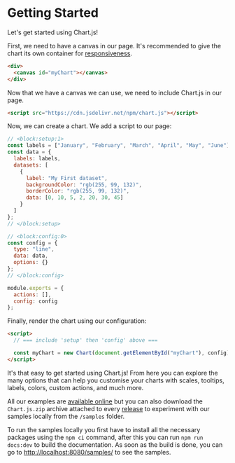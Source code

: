 # Getting Started

Let's get started using Chart.js!

First, we need to have a canvas in our page. It's recommended to give the chart its own container for [responsiveness](../configuration/responsive.md).

```html
<div>
  <canvas id="myChart"></canvas>
</div>
```

Now that we have a canvas we can use, we need to include Chart.js in our page.

```html
<script src="https://cdn.jsdelivr.net/npm/chart.js"></script>
```

Now, we can create a chart. We add a script to our page:

```js chart-editor
// <block:setup:1>
const labels = ["January", "February", "March", "April", "May", "June"];
const data = {
  labels: labels,
  datasets: [
    {
      label: "My First dataset",
      backgroundColor: "rgb(255, 99, 132)",
      borderColor: "rgb(255, 99, 132)",
      data: [0, 10, 5, 2, 20, 30, 45]
    }
  ]
};
// </block:setup>

// <block:config:0>
const config = {
  type: "line",
  data: data,
  options: {}
};
// </block:config>

module.exports = {
  actions: [],
  config: config
};
```

Finally, render the chart using our configuration:

```html
<script>
  // === include 'setup' then 'config' above ===

  const myChart = new Chart(document.getElementById("myChart"), config);
</script>
```

It's that easy to get started using Chart.js! From here you can explore the many options that can help you customise your charts with scales, tooltips, labels, colors, custom actions, and much more.

All our examples are [available online](/samples/) but you can also download the `Chart.js.zip` archive attached to every [release](https://github.com/chartjs/Chart.js/releases) to experiment with our samples locally from the `/samples` folder.

To run the samples locally you first have to install all the necessary packages using the `npm ci` command, after this you can run `npm run docs:dev` to build the documentation. As soon as the build is done, you can go to [http://localhost:8080/samples/](http://localhost:8080/samples/) to see the samples.

